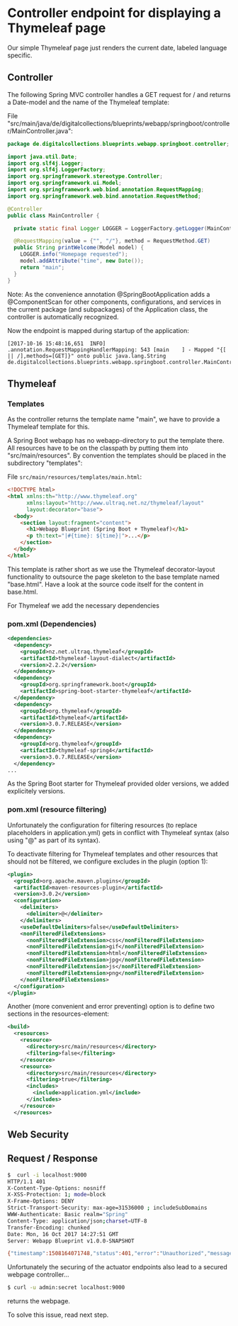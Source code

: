 # Controller endpoint for displaying a Thymeleaf page

Our simple Thymeleaf page just renders the current date, labeled language specific.

## Controller

The following Spring MVC controller handles a GET request for / and returns a Date-model and the name of the Thymeleaf template:

File "src/main/java/de/digitalcollections/blueprints/webapp/springboot/controller/MainController.java":

```java
package de.digitalcollections.blueprints.webapp.springboot.controller;

import java.util.Date;
import org.slf4j.Logger;
import org.slf4j.LoggerFactory;
import org.springframework.stereotype.Controller;
import org.springframework.ui.Model;
import org.springframework.web.bind.annotation.RequestMapping;
import org.springframework.web.bind.annotation.RequestMethod;

@Controller
public class MainController {

  private static final Logger LOGGER = LoggerFactory.getLogger(MainController.class);

  @RequestMapping(value = {"", "/"}, method = RequestMethod.GET)
  public String printWelcome(Model model) {
    LOGGER.info("Homepage requested");
    model.addAttribute("time", new Date());
    return "main";
  }
}
```

Note: As the convenience annotation @SpringBootApplication adds a @ComponentScan for other components, configurations, and services in the current package (and subpackages) of the Application class, the controller is automatically recognized.

Now the endpoint is mapped during startup of the application:

```
[2017-10-16 15:48:16,651  INFO] .annotation.RequestMappingHandlerMapping: 543 [main    ] - Mapped "{[ || /],methods=[GET]}" onto public java.lang.String de.digitalcollections.blueprints.webapp.springboot.controller.MainController.printWelcome(org.springframework.ui.Model)
```

## Thymeleaf

### Templates

As the controller returns the template name "main", we have to provide a Thymeleaf template for this.

A Spring Boot webapp has no webapp-directory to put the template there.
All resources have to be on the classpath by putting them into "src/main/resources".
By convention the templates should be placed in the subdirectory "templates":

File `src/main/resources/templates/main.html`:

```html
<!DOCTYPE html>
<html xmlns:th="http://www.thymeleaf.org"
      xmlns:layout="http://www.ultraq.net.nz/thymeleaf/layout"
      layout:decorator="base">
  <body>
    <section layout:fragment="content">
      <h1>Webapp Blueprint (Spring Boot + Thymeleaf)</h1>
      <p th:text="|#{time}: ${time}|">...</p>
    </section>
  </body>
</html>
```

This template is rather short as we use the Thymeleaf decorator-layout functionality to outsource the page skeleton to the base template named "base.html". Have a look at the source code itself for the content in base.html.

For Thymeleaf we add the necessary dependencies

### pom.xml (Dependencies)

```xml
<dependencies>
  <dependency>
    <groupId>nz.net.ultraq.thymeleaf</groupId>
    <artifactId>thymeleaf-layout-dialect</artifactId>
    <version>2.2.2</version>
  </dependency>
  <dependency>
    <groupId>org.springframework.boot</groupId>
    <artifactId>spring-boot-starter-thymeleaf</artifactId>
  </dependency>
  <dependency>
    <groupId>org.thymeleaf</groupId>
    <artifactId>thymeleaf</artifactId>
    <version>3.0.7.RELEASE</version>
  </dependency>
  <dependency>
    <groupId>org.thymeleaf</groupId>
    <artifactId>thymeleaf-spring4</artifactId>
    <version>3.0.7.RELEASE</version>
  </dependency>
...
```

As the Spring Boot starter for Thymeleaf provided older versions, we added explicitely versions.

### pom.xml (resource filtering)

Unfortunately the configuration for filtering resources (to replace placeholders in application.yml) gets in conflict with Thymeleaf syntax (also using "@" as part of its syntax).

To deactivate filtering for Thymeleaf templates and other resources that should not be filtered,
we configure excludes in the plugin (option 1):

```xml
<plugin>
  <groupId>org.apache.maven.plugins</groupId>
  <artifactId>maven-resources-plugin</artifactId>
  <version>3.0.2</version>
  <configuration>
    <delimiters>
      <delimiter>@</delimiter>
    </delimiters>
    <useDefaultDelimiters>false</useDefaultDelimiters>
    <nonFilteredFileExtensions>
      <nonFilteredFileExtension>css</nonFilteredFileExtension>
      <nonFilteredFileExtension>gif</nonFilteredFileExtension>
      <nonFilteredFileExtension>html</nonFilteredFileExtension>
      <nonFilteredFileExtension>jpg</nonFilteredFileExtension>
      <nonFilteredFileExtension>js</nonFilteredFileExtension>
      <nonFilteredFileExtension>png</nonFilteredFileExtension>
    </nonFilteredFileExtensions>
  </configuration>
</plugin>
```

Another (more convenient and error preventing) option is to define two sections in the resources-element:

```xml
<build>
  <resources>
    <resource>
      <directory>src/main/resources</directory>
      <filtering>false</filtering>
    </resource>
    <resource>
      <directory>src/main/resources</directory>
      <filtering>true</filtering>
      <includes>
        <include>application.yml</include>
      </includes>
    </resource>
  </resources>
```

## Web Security



## Request / Response

```sh
$  curl -i localhost:9000
HTTP/1.1 401 
X-Content-Type-Options: nosniff
X-XSS-Protection: 1; mode=block
X-Frame-Options: DENY
Strict-Transport-Security: max-age=31536000 ; includeSubDomains
WWW-Authenticate: Basic realm="Spring"
Content-Type: application/json;charset=UTF-8
Transfer-Encoding: chunked
Date: Mon, 16 Oct 2017 14:27:51 GMT
Server: Webapp Blueprint v1.0.0-SNAPSHOT

{"timestamp":1508164071748,"status":401,"error":"Unauthorized","message":"Full authentication is required to access this resource","path":"/"}
```

Unfortunately the securing of the actuator endpoints also lead to a secured webpage controller...

```sh
$ curl -u admin:secret localhost:9000
```

returns the webpage.

To solve this issue, read next step.
